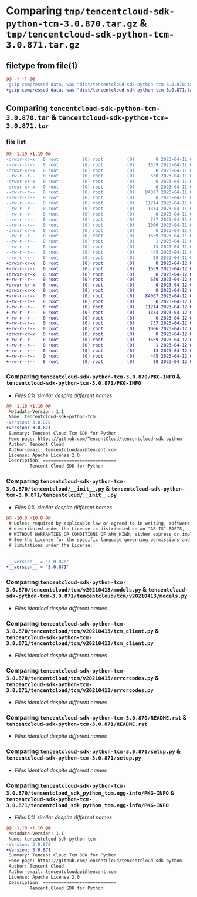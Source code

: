 # Comparing `tmp/tencentcloud-sdk-python-tcm-3.0.870.tar.gz` & `tmp/tencentcloud-sdk-python-tcm-3.0.871.tar.gz`

## filetype from file(1)

```diff
@@ -1 +1 @@
-gzip compressed data, was "dist/tencentcloud-sdk-python-tcm-3.0.870.tar", last modified: Tue Apr 11 03:54:28 2023, max compression
+gzip compressed data, was "dist/tencentcloud-sdk-python-tcm-3.0.871.tar", last modified: Wed Apr 12 00:42:19 2023, max compression
```

## Comparing `tencentcloud-sdk-python-tcm-3.0.870.tar` & `tencentcloud-sdk-python-tcm-3.0.871.tar`

### file list

```diff
@@ -1,19 +1,19 @@
-drwxr-xr-x   0 root         (0) root         (0)        0 2023-04-11 03:54:28.000000 tencentcloud-sdk-python-tcm-3.0.870/
--rw-r--r--   0 root         (0) root         (0)     1659 2023-04-11 03:54:28.000000 tencentcloud-sdk-python-tcm-3.0.870/PKG-INFO
-drwxr-xr-x   0 root         (0) root         (0)        0 2023-04-11 03:54:28.000000 tencentcloud-sdk-python-tcm-3.0.870/tencentcloud/
--rw-r--r--   0 root         (0) root         (0)      630 2023-04-11 03:54:27.000000 tencentcloud-sdk-python-tcm-3.0.870/tencentcloud/__init__.py
-drwxr-xr-x   0 root         (0) root         (0)        0 2023-04-11 03:54:28.000000 tencentcloud-sdk-python-tcm-3.0.870/tencentcloud/tcm/
-drwxr-xr-x   0 root         (0) root         (0)        0 2023-04-11 03:54:28.000000 tencentcloud-sdk-python-tcm-3.0.870/tencentcloud/tcm/v20210413/
--rw-r--r--   0 root         (0) root         (0)    84067 2023-04-11 03:54:27.000000 tencentcloud-sdk-python-tcm-3.0.870/tencentcloud/tcm/v20210413/models.py
--rw-r--r--   0 root         (0) root         (0)        0 2023-04-11 03:54:27.000000 tencentcloud-sdk-python-tcm-3.0.870/tencentcloud/tcm/v20210413/__init__.py
--rw-r--r--   0 root         (0) root         (0)    11214 2023-04-11 03:54:27.000000 tencentcloud-sdk-python-tcm-3.0.870/tencentcloud/tcm/v20210413/tcm_client.py
--rw-r--r--   0 root         (0) root         (0)     1334 2023-04-11 03:54:27.000000 tencentcloud-sdk-python-tcm-3.0.870/tencentcloud/tcm/v20210413/errorcodes.py
--rw-r--r--   0 root         (0) root         (0)        0 2023-04-11 03:54:27.000000 tencentcloud-sdk-python-tcm-3.0.870/tencentcloud/tcm/__init__.py
--rw-r--r--   0 root         (0) root         (0)      737 2023-04-11 03:54:27.000000 tencentcloud-sdk-python-tcm-3.0.870/README.rst
--rw-r--r--   0 root         (0) root         (0)     1006 2023-04-11 03:54:27.000000 tencentcloud-sdk-python-tcm-3.0.870/setup.py
-drwxr-xr-x   0 root         (0) root         (0)        0 2023-04-11 03:54:28.000000 tencentcloud-sdk-python-tcm-3.0.870/tencentcloud_sdk_python_tcm.egg-info/
--rw-r--r--   0 root         (0) root         (0)     1659 2023-04-11 03:54:28.000000 tencentcloud-sdk-python-tcm-3.0.870/tencentcloud_sdk_python_tcm.egg-info/PKG-INFO
--rw-r--r--   0 root         (0) root         (0)        1 2023-04-11 03:54:28.000000 tencentcloud-sdk-python-tcm-3.0.870/tencentcloud_sdk_python_tcm.egg-info/dependency_links.txt
--rw-r--r--   0 root         (0) root         (0)       13 2023-04-11 03:54:28.000000 tencentcloud-sdk-python-tcm-3.0.870/tencentcloud_sdk_python_tcm.egg-info/top_level.txt
--rw-r--r--   0 root         (0) root         (0)      445 2023-04-11 03:54:28.000000 tencentcloud-sdk-python-tcm-3.0.870/tencentcloud_sdk_python_tcm.egg-info/SOURCES.txt
--rw-r--r--   0 root         (0) root         (0)       88 2023-04-11 03:54:28.000000 tencentcloud-sdk-python-tcm-3.0.870/setup.cfg
+drwxr-xr-x   0 root         (0) root         (0)        0 2023-04-12 00:42:19.000000 tencentcloud-sdk-python-tcm-3.0.871/
+-rw-r--r--   0 root         (0) root         (0)     1659 2023-04-12 00:42:19.000000 tencentcloud-sdk-python-tcm-3.0.871/PKG-INFO
+drwxr-xr-x   0 root         (0) root         (0)        0 2023-04-12 00:42:19.000000 tencentcloud-sdk-python-tcm-3.0.871/tencentcloud/
+-rw-r--r--   0 root         (0) root         (0)      630 2023-04-12 00:42:19.000000 tencentcloud-sdk-python-tcm-3.0.871/tencentcloud/__init__.py
+drwxr-xr-x   0 root         (0) root         (0)        0 2023-04-12 00:42:19.000000 tencentcloud-sdk-python-tcm-3.0.871/tencentcloud/tcm/
+drwxr-xr-x   0 root         (0) root         (0)        0 2023-04-12 00:42:19.000000 tencentcloud-sdk-python-tcm-3.0.871/tencentcloud/tcm/v20210413/
+-rw-r--r--   0 root         (0) root         (0)    84067 2023-04-12 00:42:19.000000 tencentcloud-sdk-python-tcm-3.0.871/tencentcloud/tcm/v20210413/models.py
+-rw-r--r--   0 root         (0) root         (0)        0 2023-04-12 00:42:19.000000 tencentcloud-sdk-python-tcm-3.0.871/tencentcloud/tcm/v20210413/__init__.py
+-rw-r--r--   0 root         (0) root         (0)    11214 2023-04-12 00:42:19.000000 tencentcloud-sdk-python-tcm-3.0.871/tencentcloud/tcm/v20210413/tcm_client.py
+-rw-r--r--   0 root         (0) root         (0)     1334 2023-04-12 00:42:19.000000 tencentcloud-sdk-python-tcm-3.0.871/tencentcloud/tcm/v20210413/errorcodes.py
+-rw-r--r--   0 root         (0) root         (0)        0 2023-04-12 00:42:19.000000 tencentcloud-sdk-python-tcm-3.0.871/tencentcloud/tcm/__init__.py
+-rw-r--r--   0 root         (0) root         (0)      737 2023-04-12 00:42:19.000000 tencentcloud-sdk-python-tcm-3.0.871/README.rst
+-rw-r--r--   0 root         (0) root         (0)     1006 2023-04-12 00:42:19.000000 tencentcloud-sdk-python-tcm-3.0.871/setup.py
+drwxr-xr-x   0 root         (0) root         (0)        0 2023-04-12 00:42:19.000000 tencentcloud-sdk-python-tcm-3.0.871/tencentcloud_sdk_python_tcm.egg-info/
+-rw-r--r--   0 root         (0) root         (0)     1659 2023-04-12 00:42:19.000000 tencentcloud-sdk-python-tcm-3.0.871/tencentcloud_sdk_python_tcm.egg-info/PKG-INFO
+-rw-r--r--   0 root         (0) root         (0)        1 2023-04-12 00:42:19.000000 tencentcloud-sdk-python-tcm-3.0.871/tencentcloud_sdk_python_tcm.egg-info/dependency_links.txt
+-rw-r--r--   0 root         (0) root         (0)       13 2023-04-12 00:42:19.000000 tencentcloud-sdk-python-tcm-3.0.871/tencentcloud_sdk_python_tcm.egg-info/top_level.txt
+-rw-r--r--   0 root         (0) root         (0)      445 2023-04-12 00:42:19.000000 tencentcloud-sdk-python-tcm-3.0.871/tencentcloud_sdk_python_tcm.egg-info/SOURCES.txt
+-rw-r--r--   0 root         (0) root         (0)       88 2023-04-12 00:42:19.000000 tencentcloud-sdk-python-tcm-3.0.871/setup.cfg
```

### Comparing `tencentcloud-sdk-python-tcm-3.0.870/PKG-INFO` & `tencentcloud-sdk-python-tcm-3.0.871/PKG-INFO`

 * *Files 0% similar despite different names*

```diff
@@ -1,10 +1,10 @@
 Metadata-Version: 1.1
 Name: tencentcloud-sdk-python-tcm
-Version: 3.0.870
+Version: 3.0.871
 Summary: Tencent Cloud Tcm SDK for Python
 Home-page: https://github.com/TencentCloud/tencentcloud-sdk-python
 Author: Tencent Cloud
 Author-email: tencentcloudapi@tencent.com
 License: Apache License 2.0
 Description: ============================
         Tencent Cloud SDK for Python
```

### Comparing `tencentcloud-sdk-python-tcm-3.0.870/tencentcloud/__init__.py` & `tencentcloud-sdk-python-tcm-3.0.871/tencentcloud/__init__.py`

 * *Files 0% similar despite different names*

```diff
@@ -10,8 +10,8 @@
 # Unless required by applicable law or agreed to in writing, software
 # distributed under the License is distributed on an "AS IS" BASIS,
 # WITHOUT WARRANTIES OR CONDITIONS OF ANY KIND, either express or implied.
 # See the License for the specific language governing permissions and
 # limitations under the License.
 
 
-__version__ = '3.0.870'
+__version__ = '3.0.871'
```

### Comparing `tencentcloud-sdk-python-tcm-3.0.870/tencentcloud/tcm/v20210413/models.py` & `tencentcloud-sdk-python-tcm-3.0.871/tencentcloud/tcm/v20210413/models.py`

 * *Files identical despite different names*

### Comparing `tencentcloud-sdk-python-tcm-3.0.870/tencentcloud/tcm/v20210413/tcm_client.py` & `tencentcloud-sdk-python-tcm-3.0.871/tencentcloud/tcm/v20210413/tcm_client.py`

 * *Files identical despite different names*

### Comparing `tencentcloud-sdk-python-tcm-3.0.870/tencentcloud/tcm/v20210413/errorcodes.py` & `tencentcloud-sdk-python-tcm-3.0.871/tencentcloud/tcm/v20210413/errorcodes.py`

 * *Files identical despite different names*

### Comparing `tencentcloud-sdk-python-tcm-3.0.870/README.rst` & `tencentcloud-sdk-python-tcm-3.0.871/README.rst`

 * *Files identical despite different names*

### Comparing `tencentcloud-sdk-python-tcm-3.0.870/setup.py` & `tencentcloud-sdk-python-tcm-3.0.871/setup.py`

 * *Files identical despite different names*

### Comparing `tencentcloud-sdk-python-tcm-3.0.870/tencentcloud_sdk_python_tcm.egg-info/PKG-INFO` & `tencentcloud-sdk-python-tcm-3.0.871/tencentcloud_sdk_python_tcm.egg-info/PKG-INFO`

 * *Files 0% similar despite different names*

```diff
@@ -1,10 +1,10 @@
 Metadata-Version: 1.1
 Name: tencentcloud-sdk-python-tcm
-Version: 3.0.870
+Version: 3.0.871
 Summary: Tencent Cloud Tcm SDK for Python
 Home-page: https://github.com/TencentCloud/tencentcloud-sdk-python
 Author: Tencent Cloud
 Author-email: tencentcloudapi@tencent.com
 License: Apache License 2.0
 Description: ============================
         Tencent Cloud SDK for Python
```

